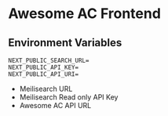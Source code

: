 # Awesome AC Frontend

## Environment Variables

```
NEXT_PUBLIC_SEARCH_URL=
NEXT_PUBLIC_API_KEY=
NEXT_PUBLIC_API_URI=
```

- Meilisearch URL
- Meilisearch Read only API Key
- Awesome AC API URL
